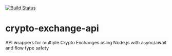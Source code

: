 [![Build Status](https://travis-ci.org/kesor/crypto-exchange-api.svg?branch=master)](https://travis-ci.org/kesor/crypto-exchange-api)

# crypto-exchange-api
API wrappers for multiple Crypto Exchanges using Node.js with async/await and flow type safety
